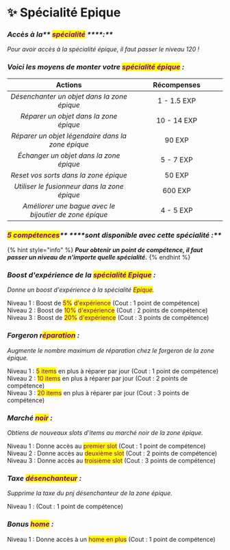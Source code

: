 # ✨ Spécialité Epique

### _**Accès à la**** **<mark style="color:purple;">**spécialité**</mark>** ****:**_

_Pour avoir accès à la spécialité épique, il faut passer le niveau 120 !_

### _**Voici les moyens de monter votre **<mark style="color:purple;">**spécialité épique**</mark>**  :**_&#x20;



<table><thead><tr><th width="453" align="center">Actions</th><th width="296" align="center">Récompenses</th></tr></thead><tbody><tr><td align="center"><em>Désenchanter un objet dans la zone épique</em></td><td align="center">1 - 1.5 EXP</td></tr><tr><td align="center"><em>Réparer un objet dans la zone épique</em></td><td align="center">10 - 14 EXP</td></tr><tr><td align="center"><em>Réparer un objet légendaire dans la zone épique</em></td><td align="center">90 EXP</td></tr><tr><td align="center"><em>Échanger un objet dans la zone épique</em></td><td align="center">5 - 7 EXP</td></tr><tr><td align="center"><em>Reset vos sorts dans la zone épique</em></td><td align="center">50 EXP</td></tr><tr><td align="center"><em>Utiliser le fusionneur dans la zone épique</em></td><td align="center">600 EXP</td></tr><tr><td align="center"><em>Améliorer une bague avec le bijoutier de zone épique</em></td><td align="center">4 - 5 EXP</td></tr></tbody></table>

### _<mark style="color:purple;">**5 compétences**</mark>** ****sont disponible avec cette spécialité :**_

{% hint style="info" %}
_**Pour obtenir un point de compétence, il faut passer un niveau de n'importe quelle spécialité.**_&#x20;
{% endhint %}

### _Boost d'expérience de la <mark style="color:purple;">spécialité Epique</mark> :_&#x20;

_Donne un boost d'expérience à la spécialité <mark style="color:purple;">Epique</mark>._

Niveau 1 : Boost de <mark style="color:purple;">5%</mark> <mark style="color:purple;">d'expérience</mark> (Cout : 1 point de compétence) \
Niveau 2 : Boost de <mark style="color:purple;">10%</mark> <mark style="color:purple;">d'expérience</mark> (Cout : 2 points de compétence) \
Niveau 3 : Boost de <mark style="color:purple;">20%</mark> <mark style="color:purple;">d'expérience</mark> (Cout : 3 points de compétence)

### _Forgeron r<mark style="color:purple;">éparation</mark> :_ &#x20;

_Augmente le nombre maximum de réparation chez le forgeron de la zone épique._

Niveau 1 : <mark style="color:purple;">5 items</mark> en plus à réparer par jour (Cout : 1 point de compétence) \
Niveau 2 : <mark style="color:purple;">10 items</mark> en plus à réparer par jour (Cout : 2 points de compétence) \
Niveau 3 : <mark style="color:purple;">20 items</mark> en plus à réparer par jour (Cout : 3 points de compétence)

### _Marché <mark style="color:purple;">noir</mark> :_&#x20;

_Obtiens de nouveaux slots d'items au marché noir de la zone épique._

Niveau 1 : Donne accès au <mark style="color:purple;">premier slot</mark> (Cout : 1 point de compétence) \
Niveau 2 : Donne accès au <mark style="color:purple;">deuxième slot</mark> (Cout : 2 points de compétence) \
Niveau 3 : Donne accès au <mark style="color:purple;">troisième slot</mark> (Cout : 3 points de compétence)

### _Taxe <mark style="color:purple;">désenchanteur</mark> :_&#x20;

_Supprime la taxe du pnj désenchanteur de la zone épique._

Niveau 1 : (Cout : 1 point de compétence)&#x20;

### _Bonus <mark style="color:purple;">home</mark> :_&#x20;

Niveau 1 : Donne accès à un <mark style="color:purple;">home en plus</mark> (Cout : 1 point de compétence)&#x20;
